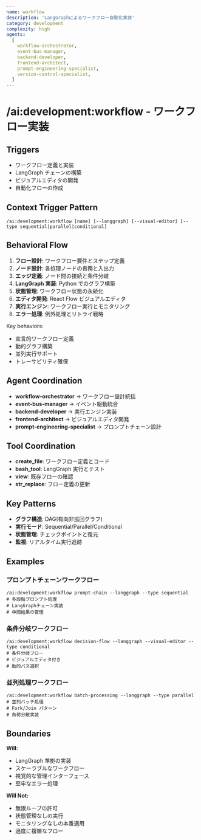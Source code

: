 ```yaml
---
name: workflow
description: 'LangGraphによるワークフロー自動化実装'
category: development
complexity: high
agents:
  [
    workflow-orchestrator,
    event-bus-manager,
    backend-developer,
    frontend-architect,
    prompt-engineering-specialist,
    version-control-specialist,
  ]
---
```


# /ai:development:workflow - ワークフロー実装

## Triggers

- ワークフロー定義と実装
- LangGraph チェーンの構築
- ビジュアルエディタの開発
- 自動化フローの作成

## Context Trigger Pattern

```
/ai:development:workflow [name] [--langgraph] [--visual-editor] [--type sequential|parallel|conditional]
```

## Behavioral Flow

1. **フロー設計**: ワークフロー要件とステップ定義
2. **ノード設計**: 各処理ノードの責務と入出力
3. **エッジ定義**: ノード間の接続と条件分岐
4. **LangGraph 実装**: Python でのグラフ構築
5. **状態管理**: ワークフロー状態の永続化
6. **エディタ開発**: React Flow ビジュアルエディタ
7. **実行エンジン**: ワークフロー実行とモニタリング
8. **エラー処理**: 例外処理とリトライ戦略

Key behaviors:

- 宣言的ワークフロー定義
- 動的グラフ構築
- 並列実行サポート
- トレーサビリティ確保

## Agent Coordination

- **workflow-orchestrator** → ワークフロー設計統括
- **event-bus-manager** → イベント駆動統合
- **backend-developer** → 実行エンジン実装
- **frontend-architect** → ビジュアルエディタ開発
- **prompt-engineering-specialist** → プロンプトチェーン設計

## Tool Coordination

- **create_file**: ワークフロー定義とコード
- **bash_tool**: LangGraph 実行とテスト
- **view**: 既存フローの確認
- **str_replace**: フロー定義の更新

## Key Patterns

- **グラフ構造**: DAG(有向非巡回グラフ)
- **実行モード**: Sequential/Parallel/Conditional
- **状態管理**: チェックポイントと復元
- **監視**: リアルタイム実行追跡

## Examples

### プロンプトチェーンワークフロー

```
/ai:development:workflow prompt-chain --langgraph --type sequential
# 多段階プロンプト処理
# LangGraphチェーン実装
# 中間結果の管理
```

### 条件分岐ワークフロー

```
/ai:development:workflow decision-flow --langgraph --visual-editor --type conditional
# 条件分岐フロー
# ビジュアルエディタ付き
# 動的パス選択
```

### 並列処理ワークフロー

```
/ai:development:workflow batch-processing --langgraph --type parallel
# 並列バッチ処理
# Fork/Join パターン
# 負荷分散実装
```

## Boundaries

**Will:**

- LangGraph 準拠の実装
- スケーラブルなワークフロー
- 視覚的な管理インターフェース
- 堅牢なエラー処理

**Will Not:**

- 無限ループの許可
- 状態管理なしの実行
- モニタリングなしの本番適用
- 過度に複雑なフロー

